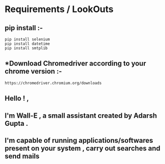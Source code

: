 # Requirements / LookOuts

## pip install :-
    pip install selenium
    pip install datetime
    pip install smtplib

## *Download Chromedriver according to your chrome version :-
    https://chromedriver.chromium.org/downloads

## Hello ! ,
## I'm  Wall-E , a small assistant created by Adarsh Gupta .
## I'm capable of running applications/softwares present on your system , carry out searches and send mails
